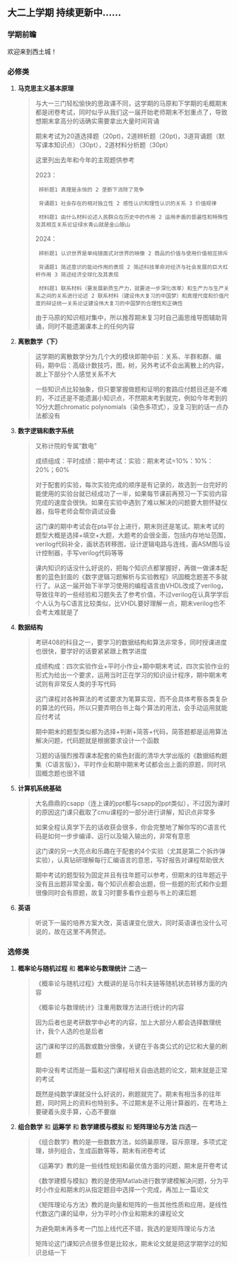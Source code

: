 ## 大二上学期 持续更新中……

### 学期前瞻

欢迎来到西土城！

### 必修类

1. **马克思主义基本原理**
   >与大一三门轻松愉快的思政课不同，这学期的马原和下学期的毛概期末都是闭卷考试，同时似乎从我们这一届开始老师期末不划重点了，导致想期末拿高分的话确实需要拿出大量时间背诵
   >
   >期末考试为20道选择题（20pt)，2道辨析题（20pt)，3道背诵题（默写课本知识点）（30pt），2道材料分析题（30pt）
   >
   >这里列出去年和今年的主观题供参考
   >
   >2023：
   >
   >      辨析题1 真理是永恒的 2 垄断下消除了竞争
   >
   >      背诵题1 社会存在的相对独立性 2 感性认识和理性认识的关系 3 价值规律
   >
   >      材料题1 由什么材料论述人民群众在历史中的作用 2 运用矛盾的普遍性和特殊性及其相互关系论证绿水青山就是金山银山
   >
   >2024：
   >
   >      辨析题1 认识世界是单纯镜面式对世界的映像 2 商品的价值与使用价值相互排斥
   >
   >      背诵题1 简述意识的能动作用的表现 2 简述科技革命对经济与社会发展的巨大杠杆作用 3 简述经济全球化及其表现
   >
   >      材料题1 联系材料（要发展新质生产力，就要进一步深化改革）和生产力与生产关系之间的关系进行论述 2 联系材料（建设伟大复习的中国梦）和真理尺度和价值尺度的辩证统一关系论证建设伟大复习的中国梦的合理性和正确性
   >
   >由于马原的知识相对集中，所以推荐期末复习时自己画思维导图辅助背诵，同时不能遗漏课本上的任何内容

2. **离散数学（下）**
   >这学期的离散数学分为几个大的模块即期中前：关系、半群和群、编码，期中后：高级计数技巧，图，树，另外考试不会出离散上的内容，故上下部分个人感觉关系不大
   >
   >一些知识点比较抽象，但只要掌握做题和证明的套路应付题目还是不难的，不过还是不能遗漏小知识点，不然期末考到就完，例如今年考到的10分大题chromatic polynomials（染色多项式），没复习到的话一点办法都没有

3. **数字逻辑和数字系统**
   >又称计院的专属“数电”
   >
   >成绩组成：平时成绩：期中考试：实验：期末考试=10%：10%：20%；60%
   >
   >对于配套的实验，每次实验完成的顺序是有记录的，故选到一台完好的能使用的实验台就已经成功了一半，如果每节课前再预习一下实验内容完成的速度会很快。如果在实验中遇到了难以解决的问题要大胆怀疑仪器，指导老师会帮你调试设备
   >
   >这门课的期中考试会在pta平台上进行，期末则还是笔试。期末考试的题型大概是选择+填空+大题，大题考的会很全面，包括内存地址范围，verilog代码补全，画状态转移图，设计逻辑电路与连线，画ASM图与设计控制器，手写verilog代码等等
   >
   >课内知识的话没什么好说的，把每个知识点都掌握好，再做一做课本配套的蓝色封面的《数字逻辑习题解析与实验教程》巩固概念题差不多就行了。从这一届开始下半学习使用的编程语言由VHDL改成了verilog，导致往年的一些经验和习题失去了参考价值，不过verilog在认真学学后个人认为与C语言比较类似，比VHDL要好理解一点，期末verilog也不会考太难就是了

4.  **数据结构**
    >考研408的科目之一，要学习的数据结构和算法非常多，同时授课进度也很快，要学好的话要紧紧跟上教学进度
    >
    >成绩构成：四次实验作业+平时小作业+期中期末考试，四次实验作业的形式为给出一个要求，运用当时正在学习的知识设计程序，期中期末考试则有非常反人类的手写代码
    >
    >这门课程对各种算法的考试要求为笔算实现，而不会具体考察各类复杂的算法的代码，所以只要弄明白书上每个算法的用法，会手动运用就能应付考试
    >
    >期中期末的题型类似都为选择+判断+简答+代码，简答题都是运用算法解决问题，代码题就是根据要求设计一个函数
    >
    >习题的话强烈推荐课本配套的紫色封面的清华大学出版的《数据结构题集（C语言版）》，平时作业和期中期末考试都会出上面的原题，同时巩固概念题也很不错
    
5.  **计算机系统基础**
    >大名鼎鼎的csapp（连上课的ppt都与csapp的ppt类似），不过因为课时的原因这门课只截取了cmu课程的一部分进行讲解，知识点非常多
    >
    >如果全程认真学下去的话收获会很多，你会完整地了解你写的C语言代码是如何一步步编译、运行以及输入输出的，非常有意思
    >
    >这门课的另一大亮点和乐趣在于配套的4个实验（尤其是第二个拆炸弹实验），认真钻研理解每行汇编语言的意思，写好报告对课程帮助很大
    >
    >期中考试的题型较为固定并且有往年题可以参考，但期末的往年题近乎没有且出题非常全面，每个知识点都会出题，但一些题的形式和作业题很像同时会有原题，故复习时要多看作业题与书上的课后题

6.  **英语**
    >听说下一届的培养方案大改，英语课变化很大，同时英语课也没什么可说的，故在这里不再赘述。

### 选修类

1. **概率论与随机过程** 和 **概率论与数理统计** 二选一
   >《概率论与随机过程》大概讲的是马尔科夫链等随机状态转移方面的内容
   >
   >《概率论与数理统计》注重用数理方法进行统计的内容
   >
   >因为后者也是考研数学中必考的内容，加上大部分人都会选择数理统计，我个人选的也是后者
   >
   >这门课和学过的高数或数分很像，关键在于各类公式的记忆和大量的刷题
   >
   >期中没有考试而是一篇和这门课程相关自由选题的论文，期末就是正常的考试
   >
   >既然是纯数学课就没什么好说的，刷题就完了。期末有相当多的往年题，同时网上的资料也特别多。不过期末是不让用计算器的，在考场上要硬着头皮手算，心态不要崩

2. **组合数学** 和 **运筹学** 和 **数学建模与模拟** 和 **矩阵理论与方法** 四选一
   >《组合数学》教的是一些数数方法，如鸽巢原理，容斥原理，多项式定理，排列组合，生成函数等等，期末有闭卷考试
   >
   >《运筹学》教的是一些线性规划和最优值方面的问题，期末是开卷考试
   >
   >《数学建模与模拟》教的是使用Matlab进行数学建模解决问题，分为平时小作业和期末的从指定题目中选择一个完成，再加上一篇论文
   >
   >《矩阵理论与方法》教的是向量和矩阵的一些其他性质和应用，是线性代数这门课的延申，分为平时小作业和期末的课程论文
   >
   >为避免期末再多考一门加上线代还不错，我选的是矩阵理论与方法
   >
   >矩阵论这门课知识点很多但是比较水，期末论文就是把这学期学过的知识总结一下
